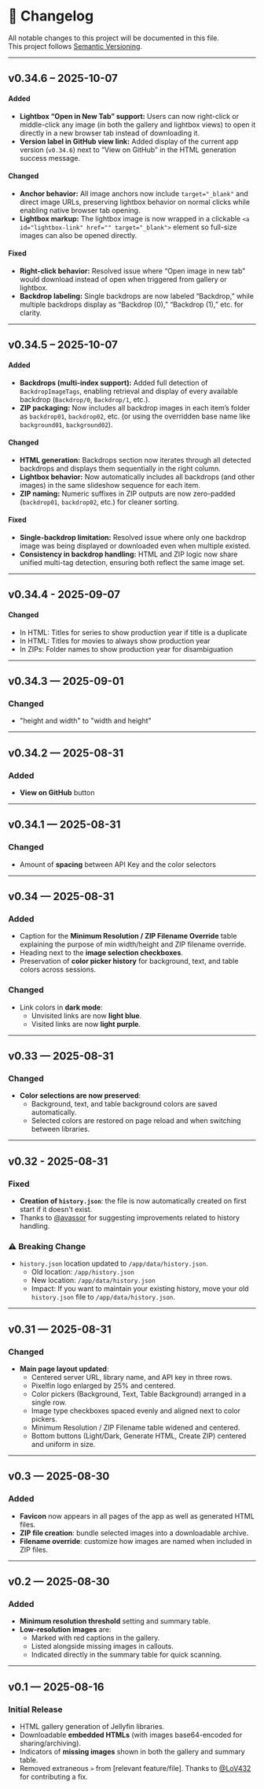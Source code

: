 # 📜 Changelog

All notable changes to this project will be documented in this file.  
This project follows [Semantic Versioning](https://semver.org/).

---

## v0.34.6 – 2025-10-07

#### Added
- **Lightbox “Open in New Tab” support:** Users can now right-click or middle-click any image (in both the gallery and lightbox views) to open it directly in a new browser tab instead of downloading it.
- **Version label in GitHub view link:** Added display of the current app version (`v0.34.6`) next to “View on GitHub” in the HTML generation success message.

#### Changed
- **Anchor behavior:** All image anchors now include `target="_blank"` and direct image URLs, preserving lightbox behavior on normal clicks while enabling native browser tab opening.
- **Lightbox markup:** The lightbox image is now wrapped in a clickable `<a id="lightbox-link" href="" target="_blank">` element so full-size images can also be opened directly.

#### Fixed
- **Right-click behavior:** Resolved issue where “Open image in new tab” would download instead of open when triggered from gallery or lightbox.
- **Backdrop labeling:** Single backdrops are now labeled “Backdrop,” while multiple backdrops display as “Backdrop (0),” “Backdrop (1),” etc. for clarity.

---

## v0.34.5 – 2025-10-07

#### Added
- **Backdrops (multi-index support):** Added full detection of `BackdropImageTags`, enabling retrieval and display of every available backdrop (`Backdrop/0`, `Backdrop/1`, etc.).
- **ZIP packaging:** Now includes all backdrop images in each item’s folder as `backdrop01`, `backdrop02`, etc. (or using the overridden base name like `background01`, `background02`).

#### Changed
- **HTML generation:** Backdrops section now iterates through all detected backdrops and displays them sequentially in the right column.
- **Lightbox behavior:** Now automatically includes all backdrops (and other images) in the same slideshow sequence for each item.
- **ZIP naming:** Numeric suffixes in ZIP outputs are now zero-padded (`backdrop01`, `backdrop02`, etc.) for cleaner sorting.

#### Fixed
- **Single-backdrop limitation:** Resolved issue where only one backdrop image was being displayed or downloaded even when multiple existed.
- **Consistency in backdrop handling:** HTML and ZIP logic now share unified multi-tag detection, ensuring both reflect the same image set.

---

## v0.34.4 - 2025-09-07

#### Changed
- In HTML: Titles for series to show production year if title is a duplicate
- In HTML: Titles for movies to always show production year
- In ZIPs: Folder names to show production year for disambiguation

---

## v0.34.3 — 2025-09-01

### Changed
- "height and width" to "width and height"

---

## v0.34.2 — 2025-08-31

### Added
- **View on GitHub** button

---

## v0.34.1 — 2025-08-31

### Changed
- Amount of **spacing** between API Key and the color selectors

---

## v0.34 — 2025-08-31

### Added
- Caption for the **Minimum Resolution / ZIP Filename Override** table explaining the purpose of min width/height and ZIP filename override.  
- Heading next to the **image selection checkboxes**. 
- Preservation of **color picker history** for background, text, and table colors across sessions.  

### Changed
- Link colors in **dark mode**:  
  - Unvisited links are now **light blue**.  
  - Visited links are now **light purple**.

---

## v0.33 — 2025-08-31
### Changed
- **Color selections are now preserved**:
  - Background, text, and table background colors are saved automatically.
  - Selected colors are restored on page reload and when switching between libraries.


---

## v0.32 - 2025-08-31
### Fixed
- **Creation of `history.json`**: the file is now automatically created on first start if it doesn't exist.
- Thanks to [@avassor](https://github.com/avassor) for suggesting improvements related to history handling.

### ⚠ Breaking Change
- `history.json` location updated to `/app/data/history.json`.
  - Old location: `/app/history.json`
  - New location: `/app/data/history.json`
  - Impact: If you want to maintain your existing history, move your old `history.json` file to `/app/data/history.json`.

---

## v0.31 — 2025-08-31
### Changed
- **Main page layout updated**:
  - Centered server URL, library name, and API key in three rows.
  - Pixelfin logo enlarged by 25% and centered.
  - Color pickers (Background, Text, Table Background) arranged in a single row.
  - Image type checkboxes spaced evenly and aligned next to color pickers.
  - Minimum Resolution / ZIP Filename table widened and centered.
  - Bottom buttons (Light/Dark, Generate HTML, Create ZIP) centered and uniform in size.

---

## v0.3 — 2025-08-30
### Added
- **Favicon** now appears in all pages of the app as well as generated HTML files.
- **ZIP file creation**: bundle selected images into a downloadable archive.
- **Filename override**: customize how images are named when included in ZIP files.

---

## v0.2 — 2025-08-30
### Added
- **Minimum resolution threshold** setting and summary table.
- **Low-resolution images** are:
  - Marked with red captions in the gallery.
  - Listed alongside missing images in callouts.
  - Indicated directly in the summary table for quick scanning.

---

## v0.1 — 2025-08-16
### Initial Release
- HTML gallery generation of Jellyfin libraries.
- Downloadable **embedded HTMLs** (with images base64-encoded for sharing/archiving).
- Indicators of **missing images** shown in both the gallery and summary table.
- Removed extraneous `>` from [relevant feature/file]. Thanks to [@LoV432](https://github.com/LoV432) for contributing a fix.
